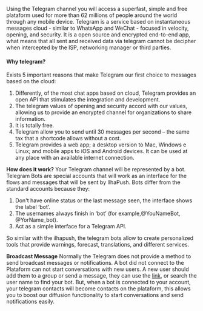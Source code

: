 Using the Telegram channel you will access a superfast, simple and free plataform used for more than 62 millions of people around the world through any mobile device. Telegram is a service based on instantaneous messages cloud - similar to WhatsApp and WeChat - focused in velocity, opening, and security. It is a open source and encrypted end-to-end app, what means that all sent and received data via telegram cannot be decipher when intercepted by the ISP, networking manager or third parties.

#### Why telegram? ####
Exists 5 important reasons that make Telegram our first choice to messages based on the cloud:

1. Differently, of the most chat apps based on cloud, Telegram provides an open API that stimulates the integration and development.
2. The telegram values of opening and security accord with our values, allowing us to provide an encrypted channel for organizations to share information.
3. It is totally free.
4. Telegram allow you to send until 30 messages per second – the same tax that a shortcode allows without a cost.
5. Telegram provides a web app; a desktop version to Mac, Windows e Linux; and mobile apps to iOS and Android devices. It can be used at any place with an available internet connection.

**How does it work?**
Your Telegram channel will be represented by a bot. Telegram Bots are special accounts that will work as an interface for the flows and messages that will be sent by IlhaPush. Bots differ from the standard accounts because they: 

1. Don't have online status or the last message seen, the interface shows the label ‘bot’.
2. The usernames always finish in ‘bot’ (for example,@YouNameBot, @YorName_bot).
3. Act as a simple interface for a Telegram API.

So similar with the ilhapush, the telegram bots allow to create personalized tools that provide warnings, forecast, translations, and different services.

**Broadcast Message**
Normally the Telegram does not provide a method to send broadcast messages or notifications.
A bot did not connect to the Plataform can not start conversations with new users. A new user should add them to a group or send a message, they can use the [link](telegram.me/~~number=plural<bot_username>), or search the user name to find your bot. But, when a bot is connected to your account, your telegram contacts will become contacts on the plataform, this allows you to boost our diffusion functionality to start conversations and send notifications easily.
